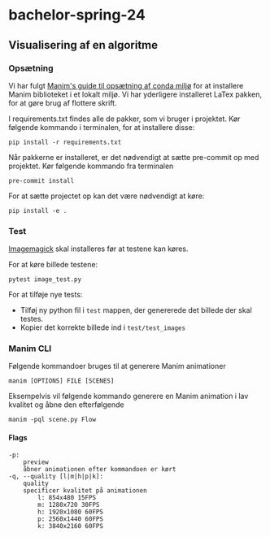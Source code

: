 # bachelor-spring-24

## Visualisering af en algoritme

### Opsætning

Vi har fulgt [Manim's guide til opsætning af conda miljø](https://docs.manim.community/en/stable/installation/conda.html) for at installere Manim biblioteket i et lokalt miljø. Vi har yderligere installeret LaTex pakken, for at gøre brug af flottere skrift.

I requirements.txt findes alle de pakker, som vi bruger i projektet. Kør følgende kommando i terminalen, for at installere disse:

    pip install -r requirements.txt

Når pakkerne er installeret, er det nødvendigt at sætte pre-commit op med projektet. Kør følgende kommando fra terminalen

    pre-commit install

For at sætte projectet op kan det være nødvendigt at køre:

    pip install -e .

### Test

[Imagemagick](https://imagemagick.org/script/download.php) skal installeres før at testene kan køres.

For at køre billede testene:

    pytest image_test.py

For at tilføje nye tests:

- Tilføj ny python fil i `test` mappen, der genererede det billede der skal testes.
- Kopier det korrekte billede ind i `test/test_images`

### Manim CLI

Følgende kommandoer bruges til at generere Manim animationer

    manim [OPTIONS] FILE [SCENES]

Eksempelvis vil følgende kommando generere en Manim animation i lav kvalitet og åbne den efterfølgende

    manim -pql scene.py Flow

#### Flags

    -p:
        preview
        åbner animationen efter kommandoen er kørt
    -q, --quality [l|m|h|p|k]:
        quality
        specificer kvalitet på animationen
            l: 854x480 15FPS
            m: 1280x720 30FPS
            h: 1920x1080 60FPS
            p: 2560x1440 60FPS
            k: 3840x2160 60FPS
